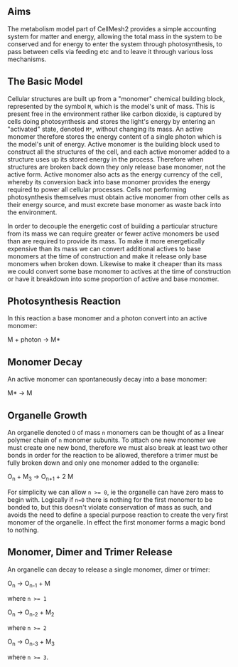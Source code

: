## Aims
The metabolism model part of CellMesh2 provides a simple accounting system for matter and energy, allowing the total mass in the system to be conserved and for energy to enter the system through photosynthesis, to pass between cells via feeding etc and to leave it through various loss mechanisms.

## The Basic Model
Cellular structures are built up from a "monomer" chemical building block, represented by the symbol `M`, which is the model's unit of mass. This is present free in the environment rather like carbon dioxide, is captured by cells doing photosynthesis and stores the light's energy by entering an "activated" state, denoted `M*`, without changing its mass. An active monomer therefore stores the energy content of a single photon which is the model's unit of energy. Active monomer is the building block used to construct all the structures of the cell, and each active monomer added to a structure uses up its stored energy in the process. Therefore when structures are broken back down they only release base monomer, not the active form. Active monomer also acts as the energy currency of the cell, whereby its conversion back into base monomer provides the energy required to power all cellular processes. Cells not performing photosynthesis themselves must obtain active monomer from other cells as their energy source, and must excrete base monomer as waste back into the environment.

In order to decouple the energetic cost of building a particular structure from its mass we can require greater or fewer active monomers be used than are required to provide its mass. To make it more energetically expensive than its mass we can convert additional actives to base monomers at the time of construction and make it release only base monomers when broken down. Likewise to make it cheaper than its mass we could convert some base monomer to actives at the time of construction or have it breakdown into some proportion of active and base monomer.


## Photosynthesis Reaction
In this reaction a base monomer and a photon convert into an active monomer:

 M + photon &rarr; M*


## Monomer Decay
An active monomer can spontaneously decay into a base monomer:

 M* &rarr; M

## Organelle Growth
An organelle denoted `O` of mass `n` monomers can be thought of as a linear polymer chain of `n` monomer subunits. To attach one new monomer we must create one new bond, therefore we must also break at least two other bonds in order for the reaction to be allowed, therefore a trimer must be fully broken down and only one monomer added to the organelle:

  O<sub>n</sub> + M<sub>3</sub> &rarr; O<sub>n+1</sub> + 2 M

For simplicity we can allow `n >= 0`, ie the organelle can have zero mass to begin with. Logically if `n=0` there is nothing for the first monomer to be bonded to, but this doesn't violate conservation of mass as such, and avoids the need to define a special purpose reaction to create the very first monomer of the organelle. In effect the first monomer forms a magic bond to nothing.

## Monomer, Dimer and Trimer Release
An organelle can decay to release a single monomer, dimer or trimer:

  O<sub>n</sub> &rarr; O<sub>n-1</sub> + M

where `n >= 1`

  O<sub>n</sub> &rarr; O<sub>n-2</sub> + M<sub>2</sub>

where `n >= 2`

  O<sub>n</sub> &rarr; O<sub>n-3</sub> + M<sub>3</sub>

where `n >= 3`.
